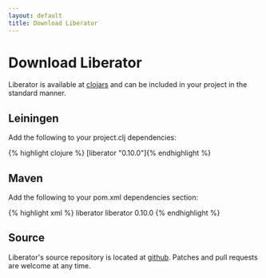 ```yaml
---
layout: default
title: Download Liberator
---
```


# Download Liberator

Liberator is available at [clojars](https://clojars.org/liberator) and can be
included in your project in the standard manner.

## Leiningen

Add the following to your project.clj dependencies:

{% highlight clojure %}
[liberator "0.10.0"]{% endhighlight %}

## Maven

Add the following to your pom.xml dependencies section:

{% highlight xml %}
<dependency>
    <groupId>liberator</groupId>
    <artifactId>liberator</artifactId>
    <version>0.10.0</version>
</dependency>
{% endhighlight %}

## Source

Liberator's source repository is located at
[github](https://github.com/clojure-liberator/liberator/). Patches and
pull requests are welcome at any time.
